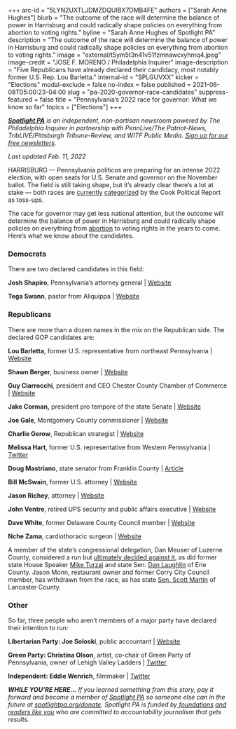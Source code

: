 +++
arc-id = "5LYN2UXTLJDMZDQUIBX7DMB4FE"
authors = ["Sarah Anne Hughes"]
blurb = "The outcome of the race will determine the balance of power in Harrisburg and could radically shape policies on everything from abortion to voting rights."
byline = "Sarah Anne Hughes of Spotlight PA"
description = "The outcome of the race will determine the balance of power in Harrisburg and could radically shape policies on everything from abortion to voting rights."
image = "external/t5ym5t3n41v51fzmnawcxyhmq4.jpeg"
image-credit = "JOSE F. MORENO / Philadelphia Inquirer"
image-description = "Five Republicans have already declared their candidacy, most notably former U.S. Rep. Lou Barletta."
internal-id = "SPLGUVXX"
kicker = "Elections"
modal-exclude = false
no-index = false
published = 2021-06-08T05:00:23-04:00
slug = "pa-2020-governor-race-candidates"
suppress-featured = false
title = "Pennsylvania’s 2022 race for governor: What we know so far"
topics = ["Elections"]
+++

<a href="https://www.spotlightpa.org/"><i><b>Spotlight PA</b></i></a><i> is an independent, non-partisan newsroom powered by The Philadelphia Inquirer in partnership with PennLive/The Patriot-News, TribLIVE/Pittsburgh Tribune-Review, and WITF Public Media. </i><a href="https://www.spotlightpa.org/newsletters"><i>Sign up for our free newsletters</i></a><i>.</i>

<i>Last updated Feb. 11, 2022</i>

HARRISBURG — Pennsylvania politicos are preparing for an intense 2022 election, with open seats for U.S. Senate and governor on the November ballot. The field is still taking shape, but it’s already clear there’s a lot at stake — both races are <a href="https://cookpolitical.com/ratings/governor-race-ratings">currently</a> <a href="https://cookpolitical.com/ratings/senate-race-ratings">categorized</a> by the Cook Political Report as toss-ups.

The race for governor may get less national attention, but the outcome will determine the balance of power in Harrisburg and could radically shape policies on everything from <a href="https://www.goerie.com/story/news/2021/05/25/pennsylvania-abortion-bills-advance/7430884002/">abortion</a> to voting rights in the years to come. Here’s what we know about the candidates.

<script src="https://www.spotlightpa.org/embed.js" async></script><div data-spl-embed-version="1" data-spl-src="https://www.spotlightpa.org/embeds/newsletter/"></div>

### Democrats

There are two declared candidates in this field:

<b>Josh Shapiro</b>, Pennsylvania’s attorney general | <a href="https://joshshapiro.org/" target="_blank">Website</a>

<b>Tega Swann</b>, pastor from Aliquippa | <a href="https://www.tegaswann.com/" target="_blank">Website</a>

### Republicans

There are more than a dozen names in the mix on the Republican side. The declared GOP candidates are:

<b>Lou Barletta</b>, former U.S. representative from northeast Pennsylvania | <a href="https://www.loubarletta.com/" target="_blank">Website</a>

<b>Shawn Berger</b>, business owner | <a href="https://bergerforpagov.org/" target="_blank">Website</a>

<b>Guy Ciarrocchi</b>, president and CEO Chester County Chamber of Commerce | <a href="https://guyforgov.com/" target="_blank">Website</a>

<b>Jake Corman,</b> president pro tempore of the state Senate | <a href="https://www.cormanforpa.com/" target="_blank">Website</a>

<b>Joe Gale</b>, Montgomery County commissioner | <a href="http://www.joegale.com/">Website</a>

<b>Charlie Gerow</b>, Republican strategist | <a href="https://www.charlieforgovernor.com/" target="_blank">Website</a>

<b>Melissa Hart</b>, former U.S. representative from Western Pennsylvania | <a href="https://twitter.com/hartofpgh" target="_blank">Twitter</a>

<b>Doug Mastriano</b>, state senator from Franklin County | <a href="https://www.inquirer.com/politics/pennsylvania/doug-mastriano-republican-pennsylvania-governor-election-20220108.html" target="_blank">Article</a>

<b>Bill McSwain</b>, former U.S. attorney | <a href="https://billmcswain.com/" target="_blank">Website</a>

<b>Jason Richey</b>, attorney | <a href="https://jasonrichey2022.com/">Website</a>

<b>John Ventre</b>, retired UPS security and public affairs executive | <a href="https://vote4ventre.blogspot.com/" target="_blank">Website</a>

<b>Dave White</b>, former Delaware County Council member | <a href="https://www.davewhiteforgovernor.com/" target="_blank">Website</a>

<b>Nche Zama</b>, cardiothoracic surgeon | <a href="https://www.zamaforpa.com/">Website</a>

<script src="https://www.spotlightpa.org/embed.js" async></script><div data-spl-embed-version="1" data-spl-src="https://www.spotlightpa.org/embeds/donate/?eyebrow_text=SUPPORT%20SPOTLIGHT%20PA&cta_text=YES%2C%20DOUBLE%20MY%20GIFT&teaser_text=Support%20Spotlight%20PA's%20vital%20investigative%20journalism%20for%20Pennsylvania%20and%20for%20a%20limited%20time%2C%20all%20gifts%20will%20be%20DOUBLED."></div>

A member of the state’s congressional delegation, Dan Meuser of Luzerne County, considered a run but <a href="https://www.timesleader.com/news/1517668/meuser-decides-not-to-run-for-governor-will-seek-re-election-to-congress" target="_blank">ultimately decided against it</a>, as did former state House Speaker <a href="https://www.post-gazette.com/news/politics-state/2022/01/20/Former-Pa-House-Speaker-Mike-Turzai-declares-he-is-not-running-for-governor/stories/202201200122" target="_blank">Mike Turzai</a> and state Sen. <a href="https://www.yourerie.com/news/local-news/senator-laughlin-endorses-pa-businessman-for-governor-after-dropping-out-of-race/" target="_blank">Dan Laughlin</a> of Erie County. Jason Monn, restaurant owner and former Corry City Council member, has withdrawn from the race, as has state <a href="https://lancasteronline.com/news/politics/state-sen-scott-martin-drops-out-of-pa-governors-race-citing-leg-injury/article_46e135c4-8b82-11ec-98bd-8f14c1b35b73.html" target="_blank">Sen. Scott Martin</a> of Lancaster County.

### Other

So far, three people who aren’t members of a major party have declared their intention to run:

<b>Libertarian Party: Joe Soloski</b>, public accountant | <a href="https://www.joesoloski.com/">Website</a>

<b>Green Party: Christina Olson</b>, artist, co-chair of Green Party of Pennsylvania, owner of Lehigh Valley Ladders | <a href="https://twitter.com/christinaeolso1?lang=en">Twitter</a>

<b>Independent: Eddie Wenrich</b>, filmmaker | <a href="https://twitter.com/eddie7697?lang=en" target="_blank">Twitter</a>

<i><b>WHILE YOU’RE HERE...</b></i><i> If you learned something from this story, pay it forward and become a member of </i><a href="https://www.spotlightpa.org/"><i>Spotlight PA</i></a><i> so someone else can in the future at </i><a href="http://spotlightpa.org/donate"><i>spotlightpa.org/donate</i></a><i>. Spotlight PA is funded by</i><a href="https://www.spotlightpa.org/support"><i> foundations</i></a><i> </i><a href="https://www.spotlightpa.org/support"><i>and readers like you</i></a><i> who are committed to accountability journalism that gets results.</i>
